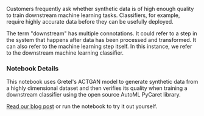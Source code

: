 Customers frequently ask whether synthetic data is of high enough quality to train downstream machine learning tasks. Classifiers, for example, require highly accurate data before they can be usefully deployed.

The term "downstream" has multiple connotations. It could refer to a step in the system that happens after data has been processed and transformed. It can also refer to the machine learning step itself. In this instance, we refer to the downstream machine learning classifier.

### Notebook Details

This notebook uses Gretel's ACTGAN model to generate synthetic data from a highly dimensional dataset and then verifies its quality when training a downstream classifier using the open source AutoML PyCaret library.

[Read our blog post](https://gretel.ai/blog/downstream-ml-classification-with-gretel-actgan-and-pycaret) or run the notebook to try it out yourself.
